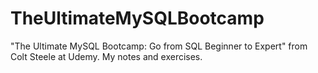 # TheUltimateMySQLBootcamp
"The Ultimate MySQL Bootcamp: Go from SQL Beginner to Expert" from Colt Steele at Udemy.
My notes and exercises.
